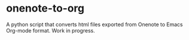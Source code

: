 # onenote-to-org
A python script that converts html files exported from Onenote to Emacs Org-mode format.
Work in progress.
